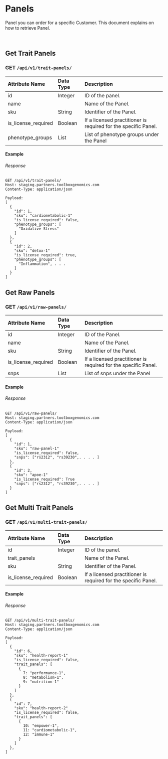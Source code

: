 # Panels

Panel you can order for a specific Customer. This document explains on how to retrieve Panel.

<br />

## Get Trait Panels
### GET `/api/v1/trait-panels/ `

| Attribute Name | Data Type | Description
|:---|:---|:---
| id | Integer | ID of the panel.
| name | | Name of the Panel.
| sku | String | Identifier of the Panel.
| is_license_required | Boolean | If a licensed practitioner is required for the specific Panel.
| phenotype_groups | List | List of phenotype groups under the Panel

#### Example

###### Response

```
GET /api/v1/trait-panels/
Host: staging.partners.toolboxgenomics.com
Content-Type: application/json

Payload:
[
  {
    "id": 1,
    "sku": "cardiometabolic-1"
    "is_license_required": false,
    "phenotype_groups": [
      "Oxidative Stress"
    ]
  },
  {
    "id": 2,
    "sku": "detox-1"
    "is_license_required": true,
    "phenotype_groups": [
      "Inflammation", . . .
    ]
  }
]

```
## Get Raw Panels
### GET `/api/v1/raw-panels/ `

| Attribute Name | Data Type | Description
|:---|:---|:---
| id | Integer | ID of the Panel.
| name | | Name of the Panel.
| sku | String | Identifier of the Panel.
| is_license_required | Boolean | If a licensed practitioner is required for the specific Panel.
| snps | List | List of snps under the Panel

#### Example

###### Response

```
GET /api/v1/raw-panels/
Host: staging.partners.toolboxgenomics.com
Content-Type: application/json

Payload:
[
  {
    "id": 1,
    "sku": "raw-panel-1"
    "is_license_required": false,
    "snps": ["rs2312", "rs39230",. . . . ]
  },
  {
    "id": 2,
    "sku": "apoe-1"
    "is_license_required": True
    "snps": ["rs2312", "rs39230",. . . . ]
  }
]

```

## Get Multi Trait Panels
### GET `/api/v1/multi-trait-panels/ `

| Attribute Name | Data Type | Description
|:---|:---|:---
| id | Integer | ID of the panel.
| trait_panels | | Name of the Panel.
| sku | String | Identifier of the Panel.
| is_license_required | Boolean | If a licensed practitioner is required for the specific Panel.

#### Example

###### Response

```
GET /api/v1/multi-trait-panels/
Host: staging.partners.toolboxgenomics.com
Content-Type: application/json

Payload:
[
  {
    "id": 6,
    "sku": "health-report-1"
    "is_license_required": false,
    "trait_panels": [
      {
        7: "performance-1",
        8: "metabolism-1",
        9: "nutrition-1"
      }
    ]
  },
  {
    "id": 7,
    "sku": "health-report-2"
    "is_license_required": false,
    "trait_panels": [
      {
        10: "empower-1",
        11: "cardiometabolic-1",
        12: "immune-1"
      }
    ]
  },
]

```
